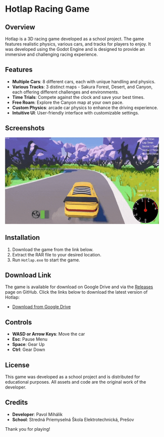 
# Hotlap Racing Game

## Overview

Hotlap is a 3D racing game developed as a school project. The game features realistic physics, various cars, and tracks for players to enjoy. It was developed using the Godot Engine and is designed to provide an immersive and challenging racing experience.

## Features

- **Multiple Cars**: 8 different cars, each with unique handling and physics.
- **Various Tracks**: 3 distinct maps - Sakura Forest, Desert, and Canyon, each offering different challenges and environments.
- **Time Trials**: Compete against the clock and save your best times.
- **Free Roam**: Explore the Canyon map at your own pace.
- **Custom Physics**: arcade car physics to enhance the driving experience.
- **Intuitive UI**: User-friendly interface with customizable settings.

## Screenshots

![Game Screenshot](hotlap.png)

## Installation

1. Download the game from the link below.
2. Extract the RAR file to your desired location.
3. Run `Hotlap.exe` to start the game.

## Download Link

The game is available for download on Google Drive and via the [Releases](https://github.com/YYYYOINKER/Hotlap/releases/tag/v1.0.0) page on GitHub. Click the links below to download the latest version of Hotlap:

- [Download from Google Drive](https://drive.google.com/drive/folders/1WII1iQwYpoXBmZjtb4LYicSXd1cuu8x6?usp=drive_link)

## Controls

- **WASD or Arrow Keys**: Move the car
- **Esc**: Pause Menu
- **Space**: Gear Up
- **Ctrl**: Gear Down

## License

This game was developed as a school project and is distributed for educational purposes. All assets and code are the original work of the developer.

## Credits

- **Developer**: Pavol Mihálik
- **School**: Stredná Priemyselná Škola Elektrotechnická, Prešov

Thank you for playing!
